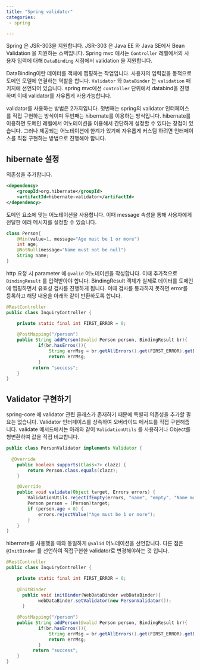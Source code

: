 ```yaml
---
title: "Spring validator"
categories:
 - spring

---
```


Spring 은 JSR-303을 지원합니다. JSR-303 은 Java EE 와 Java SE에서 Bean Validation 을 지원하는 스펙입니다. Spring mvc 에서는 `Controller` 레벨에서의 사용자 입력에 대해 `DataBinding` 시점에서 validation 을 지원합니다. 



DataBinding이란 데이터를 객체에 맵핑하는 작업입니다. 사용자의 입력값을 동적으로 도메인 모델에 연결하는 역할을 합니다. `Validator` 와 `DataBinder` 는 `validation` 패키지에 선언되어 있습니다. spring mvc에선 `controller` 단위에서 databind을 진행하며 이때 validator를 자유롭게 사용가능합니다.



validator를 사용하는 방법은 2가지입니다. 첫번째는 spring의 validator 인터페이스를 직접 구현하는 방식이며 두번째는 hibernate를 이용하는 방식입니다. hibernate를 이용하면 도메인 레벨에서 어노테이션을 이용해서 간단하게 설정할 수 있다는 장점이 있습니다. 그러나 제공되는 어노테이션에 한계가 있기에 자유롭게 커스텀 하려면 인터페이스를 직접 구현하는 방법으로 진행해야 합니다.



## hibernate 설정

의존성을 추가합니다.

```xml
<dependency>
    <groupId>org.hibernate</groupId>
    <artifactId>hibernate-validator</artifactId>
</dependency>
```



도메인 요소에 맞는 어노테이션을 사용합니다. 이때 message 속성을 통해 사용자에게 전달한 에러 메시지를 설정할 수 있습니다.

```java
class Person{
    @Min(value=1, message="Age must be 1 or more") 
    int age;
    @NotNull(message="Name must not be null")
    String name;
}
```



http 요청 시 parameter 에 `@valid` 어노테이션을 작성합니다. 이때 추가적으로 `BindingResult` 를 입력받아야 합니다. BindingResult 객체가 실제로 데이터를 도메인에 맵핑하면서 유효성 검사를 진행하게 됩니다. 이때 검사를 통과하지 못하면 error를 등록하고 해당 내용을 아래와 같이 반환하도록 합니다.

```java
@RestController
public class InquiryController {

    private static final int FIRST_ERROR = 0;
  
    @PostMapping("/person")
    public String addPerson(@valid Person person, BindingResult br){
  	        if(br.hasErros()){
                String errMsg = br.getAllErrors().get(FIRST_ERROR).getDefaultMessage();
                return errMsg;
            }
          return "success"; 
    }
}
```



## Validator 구현하기

spring-core 에 validator 관련 클래스가 존재하기 때문에 특별히 의존성을 추가할 필요는 없습니다. Validator 인터페이스를 상속하여 오버라이드 메서드를 직접 구현해줍니다. validate 메서드에서는 아래와 같이  `ValidationUtils` 를 사용하거나 Object를 형변환하여 값을 직접 비교합니다.

```java
public class PersonValidator implements Validator {
	
  @Override
	public boolean supports(Class<?> clazz) {
		return Person.class.equals(clazz);
	}

	@Override
	public void validate(Object target, Errors errors) {
		ValidationUtils.rejectIfEmpty(errors, "name", "empty", "Name must not be null");
		Person person = (Person)target;
		if (person.age < 0) {
			errors.rejectValue("Age must be 1 or more");
		}
	}
}
```

hibernate를 사용했을 때와 동일하게 `@valid` 어노테이션을 선언합니다. 다른 점은 `@InitBinder` 를 선언하여 직접구현한 validator로 변경해야하는 것 입니다.

```java
@RestController
public class InquiryController {

    private static final int FIRST_ERROR = 0;
  
  	@InitBinder
	  public void initBinder(WebDataBinder webDataBinder){
		    webDataBinder.setValidator(new PersonValidator());
	  }
  
    @PostMapping("/person")
    public String addPerson(@valid Person person, BindingResult br){
  	        if(br.hasErros()){
                String errMsg = br.getAllErrors().get(FIRST_ERROR).getDefaultMessage();
                return errMsg;
            }
          return "success"; 
    }
}
```